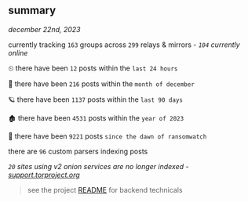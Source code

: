 
## summary
_december 22nd, 2023_

currently tracking `163` groups across `299` relays & mirrors - _`104` currently online_

⏲ there have been `12` posts within the `last 24 hours`

🦈 there have been `216` posts within the `month of december`

🪐 there have been `1137` posts within the `last 90 days`

🏚 there have been `4531` posts within the `year of 2023`

🦕 there have been `9221` posts `since the dawn of ransomwatch`

there are `96` custom parsers indexing posts

_`20` sites using v2 onion services are no longer indexed - [support.torproject.org](https://support.torproject.org/onionservices/v2-deprecation/)_

> see the project [README](https://github.com/joshhighet/ransomwatch#ransomwatch--) for backend technicals

